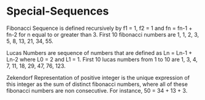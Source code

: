 # Special-Sequences

Fibonacci Sequence is defined recursively by f1 = 1, f2 = 1 and fn = fn-1 + fn-2 for n equal to or greater than 3. First 10 fibonacci numbers are 1, 1, 2, 3, 5, 8, 13, 21, 34, 55.

Lucas Numbers are sequence of numbers that are defined as Ln = Ln-1 + Ln-2 where L0 = 2 and L1 = 1. First 10 lucas numbers from 1 to 10 are 1, 3, 4, 7, 11, 18, 29, 47, 76, 123.

Zekendorf Representation of positive integer is the unique expression of this integer as the sum of distinct fibonacci numbers, where all of these fibonacci numbers are non consecutive. For instance, 50 = 34 + 13 + 3.


